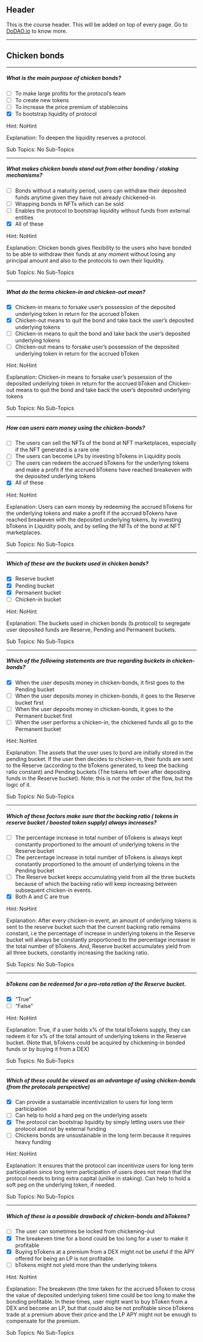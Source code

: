## Header
This is the course header. This will be added on top of every page. Go to [DoDAO.io](https://www.dodao.io) to know more.

 ---
 
 ## Chicken bonds
 
 
---

##### What is the main purpose of chicken bonds?  

- [ ]  To make large profits for the protocol’s team
- [ ]  To create new tokens
- [ ]  To increase the price premium of stablecoins
- [x]  To bootstrap liquidity of protocol
  
Hint: NoHint
         
Explanation: To deepen the liquidity reserves a protocol.

Sub Topics: No Sub-Topics
 

---

##### What makes chicken bonds stand out from other bonding / staking mechanisms?  

- [ ]  Bonds without a maturity period, users can withdraw their deposited funds anytime given they have not already chickened-in
- [ ]  Wrapping bonds in NFTs which can be sold
- [ ]  Enables the protocol to bootstrap liquidity without funds from external entities
- [x]  All of these
  
Hint: NoHint
         
Explanation: Chicken bonds gives flexibility to the users who have bonded  to be able to withdraw their funds at any moment without losing any principal amount and also to the protocols to own their liquidity.

Sub Topics: No Sub-Topics
 

---

##### What do the terms chicken-in and chicken-out mean?  

- [x]  Chicken-in means to forsake user’s possession of the deposited underlying token in return for the accrued bToken
- [x]  Chicken-out means to quit the bond and take back the user’s deposited underlying tokens
- [ ]  Chicken-in means to quit the bond and take back the user’s deposited underlying tokens
- [ ]  Chicken-out means to forsake user’s possession of the deposited underlying token in return for the accrued bToken
  
Hint: NoHint
         
Explanation: Chicken-in means to forsake user’s possession of the deposited underlying token in return for the accrued bToken and Chicken-out means to quit the bond and take back the user’s deposited underlying tokens

Sub Topics: No Sub-Topics
 

---

##### How can users earn money using the chicken-bonds?  

- [ ]  The users can sell the NFTs of the bond at NFT marketplaces, especially if the NFT generated is a rare one
- [ ]  The users can become LPs by investing bTokens in Liquidity pools
- [ ]  The users can redeem the accrued bTokens for the underlying tokens and make a profit if the accrued bTokens have reached breakeven with the deposited underlying tokens
- [x]  All of these
  
Hint: NoHint
         
Explanation: Users can earn money by redeeming the accrued bTokens for the underlying tokens and make a profit if the accrued bTokens have reached breakeven with the deposited underlying tokens, by investing bTokens in Liquidity pools, and by selling the NFTs of the bond at NFT marketplaces.

Sub Topics: No Sub-Topics
 

---

##### Which of these are the buckets used in chicken bonds?  

- [x]  Reserve bucket
- [x]  Pending bucket
- [x]  Permanent bucket
- [ ]  Chicken-in bucket
  
Hint: NoHint
         
Explanation: The buckets used in chicken bonds (b.protocol) to segregate user deposited funds are Reserve, Pending and Permanent buckets.

Sub Topics: No Sub-Topics
 

---

##### Which of the following statements are true regarding buckets in chicken-bonds?  

- [x]  When the user deposits money in chicken-bonds, it first goes to the Pending bucket
- [ ]  When the user deposits money in chicken-bonds, it goes to the Reserve bucket first
- [ ]  When the user deposits money in chicken-bonds, it goes to the Permanent bucket                   first
- [ ]  When the user performs a chicken-in, the chickened funds all go to the Permanent bucket
  
Hint: NoHint
         
Explanation: The assets that the user uses to bond are initially stored in the pending bucket.
If the user then decides to chicken-in, their funds are sent to the Reserve (according to the bTokens generated, to keep the backing ratio constant)  and                 Pending buckets (The tokens left over after depositing funds in the Reserve bucket). Note: this is not the order of the flow, but the logic of it.


Sub Topics: No Sub-Topics
 

---

##### Which of these factors make sure that the backing ratio ( tokens in reserve bucket / boosted token supply) always increases?  

- [ ]  The percentage increase in total number of bTokens is always kept constantly proportioned to the amount of underlying tokens in the Reserve bucket
- [ ]  The percentage increase in total number of bTokens is always kept constantly proportioned to the amount of underlying tokens in the Pending bucket
- [ ]  The Reserve bucket keeps accumulating yield from all the three buckets because of which the backing ratio will keep increasing between subsequent chicken-in events.
- [x]  Both A and C are true
  
Hint: NoHint
         
Explanation: After every chicken-in event, an amount of underlying tokens is sent to the reserve bucket such that the current backing ratio remains constant, i.e the percentage of increase in underlying tokens in the Reserve bucket will always be constantly proportioned to the percentage increase in the total number of bTokens. And, Reserve bucket accumulates yield from all three buckets, constantly increasing the backing ratio.

Sub Topics: No Sub-Topics
 

---

##### bTokens can be redeemed for a pro-rata ration of the Reserve bucket.  

- [x]  “True”
- [ ]  “False”
  
Hint: NoHint
         
Explanation: True, if a user holds x% of the total bTokens supply, they can redeem it for x% of the total amount of underlying tokens in the Reserve bucket. (Note that, bTokens could be acquired by chickening-in bonded funds or by buying it from a DEX)

Sub Topics: No Sub-Topics
 

---

##### Which of these could be viewed as an advantage of using chicken-bonds (from the protocols perspective)  

- [x]  Can provide a sustainable incentivization to users for long term participation
- [ ]  Can help to hold a hard peg on the underlying assets
- [x]  The protocol can bootstrap liquidity by simply letting users use their protocol and not by external funding
- [ ]  Chickens bonds are unsustainable in the long term because it requires heavy funding
  
Hint: NoHint
         
Explanation: It ensures that the protocol can incentivize users for long term participation since long term participation of users does not mean that the protocol needs to bring extra capital (unlike in staking). Can help to hold a soft peg on the underlying token, if needed.

Sub Topics: No Sub-Topics
 

---

##### Which of these is a possible drawback of chicken-bonds and bTokens?  

- [ ]  The user can sometimes be locked from chickening-out
- [x]  The breakeven time for a bond could be too long for a user to make it profitable
- [x]  Buying bTokens at a premium from a DEX might not be useful if the APY offered for being an LP is not profitable.
- [ ]  bTokens might not yield more than the underlying tokens
  
Hint: NoHint
         
Explanation: The breakeven (the time taken for the accrued bToken to cross the value of deposited underlying token) time could be too long to make the bonding profitable. In these times, user might want to buy bToken from a DEX and become an LP, but that could also be not profitable since bTokens trade at a premium above their price and the LP APY might not be enough to compensate for the premium.

Sub Topics: No Sub-Topics
 
